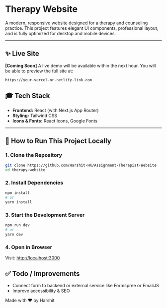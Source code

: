 # Therapy Website

A modern, responsive website designed for a therapy and counseling practice. This project features elegant UI components, professional layout, and is fully optimized for desktop and mobile devices.

---

## ✨ Live Site

**\[Coming Soon]**
A live demo will be available within the next hour. You will be able to preview the full site at:

```
https://your-vercel-or-netlify-link.com
```

## 🎓 Tech Stack

* **Frontend:** React (with Next.js App Router)
* **Styling:** Tailwind CSS
* **Icons & Fonts:** React Icons, Google Fonts

---

## 📁 How to Run This Project Locally

### 1. Clone the Repository

```bash
git clone https://github.com/Harshit-HK/Assignment-Therapist-Website
cd therapy-website
```

### 2. Install Dependencies

```bash
npm install
# or
yarn install
```

### 3. Start the Development Server

```bash
npm run dev
# or
yarn dev
```

### 4. Open in Browser

Visit: [http://localhost:3000](http://localhost:3000)



## ✅ Todo / Improvements

* Connect form to backend or external service like Formspree or EmailJS
* Improve accessibility & SEO


Made with ❤️ by Harshit